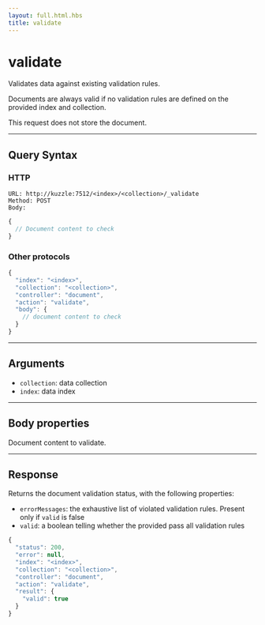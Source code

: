 ```yaml
---
layout: full.html.hbs
title: validate
---
```


# validate

<SinceBadge version="1.0.0" />

Validates data against existing validation rules.

Documents are always valid if no validation rules are defined on the provided index and collection.

This request does not store the document.

---

## Query Syntax

### HTTP

```http
URL: http://kuzzle:7512/<index>/<collection>/_validate
Method: POST
Body:
```

```js
{
  // Document content to check
}
```

### Other protocols

```js
{
  "index": "<index>",
  "collection": "<collection>",
  "controller": "document",
  "action": "validate",
  "body": {
    // document content to check
  }
}
```

---

## Arguments

- `collection`: data collection
- `index`: data index

---

## Body properties

Document content to validate.

---

## Response

Returns the document validation status, with the following properties:

- `errorMessages`: the exhaustive list of violated validation rules. Present only if `valid` is false
- `valid`: a boolean telling whether the provided pass all validation rules

```js
{
  "status": 200,
  "error": null,
  "index": "<index>",
  "collection": "<collection>",
  "controller": "document",
  "action": "validate",
  "result": {
    "valid": true
  }
}
```
